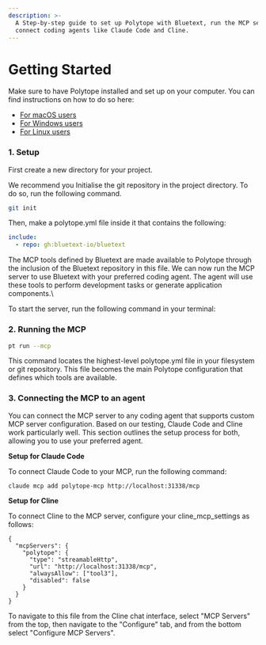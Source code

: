 ```yaml
---
description: >-
  A Step-by-step guide to set up Polytope with Bluetext, run the MCP server, and
  connect coding agents like Claude Code and Cline.
---
```


# Getting Started

Make sure to have Polytope installed and set up on your computer. You can find instructions on how to do so here:

* [For macOS users](../polytope/installation-for-macos-users.md)
* [For Windows users](../polytope/installation-for-windows-users.md)
* [For Linux users](../polytope/installation-for-linux-users.md)

### 1. Setup

First create a new directory for your project. &#x20;

We recommend you Initialise the git repository in the project directory. To do so, run the following command.

```bash
git init
```

Then, make a polytope.yml file inside it that contains the following:

```yaml
include:
  - repo: gh:bluetext-io/bluetext
```

The MCP tools defined by Bluetext are made available to Polytope through the inclusion of the Bluetext repository in this file. We can now run the MCP server to use Bluetext with your preferred coding agent. The agent will use these tools to perform development tasks or generate application components.\


To start the server, run the following command in your terminal:

### 2. Running the MCP

```bash
pt run --mcp
```

This command locates the highest-level polytope.yml file in your filesystem or git repository. This file becomes the main Polytope configuration that defines which tools are available.

### 3. Connecting the MCP to an agent

You can connect the MCP server to any coding agent that supports custom MCP server configuration. Based on our testing, Claude Code and Cline work particularly well. This section outlines the setup process for both, allowing you to use your preferred agent.

**Setup for Claude Code**

To connect Claude Code to your MCP, run the following command:&#x20;

```
claude mcp add polytope-mcp http://localhost:31338/mcp
```

**Setup for Cline**

To connect Cline to the MCP server, configure your cline\_mcp\_settings as follows:

```
{
  "mcpServers": {
    "polytope": {
      "type": "streamableHttp",
      "url": "http://localhost:31338/mcp",
      "alwaysAllow": ["tool3"],
      "disabled": false
    }
  }
}
```

To navigate to this file from the Cline chat interface, select "MCP Servers" from the top, then navigate to the "Configure" tab, and from the bottom select "Configure MCP Servers".&#x20;
